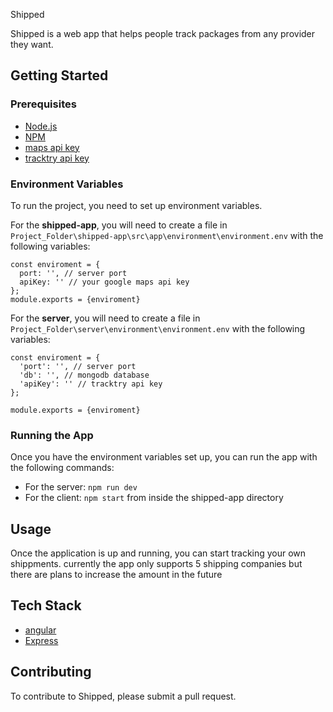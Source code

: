 Shipped

Shipped is a web app that helps people track packages from any provider they want.


## Getting Started

### Prerequisites

* [Node.js](https://nodejs.org/en/)
* [NPM](https://www.npmjs.com/)
* [maps api key](https://developers.google.com/maps)
* [tracktry api key](https://www.tracktry.com/pricing)

### Environment Variables

To run the project, you need to set up environment variables. 

For the **shipped-app**, you will need to create a file in `Project_Folder\shipped-app\src\app\environment\environment.env` with the following variables:
```
const enviroment = {
  port: '', // server port
  apiKey: '' // your google maps api key
};
module.exports = {enviroment}
```
For the **server**, you will need to create a file in `Project_Folder\server\environment\environment.env` with the following variables:
```
const enviroment = {
  'port': '', // server port
  'db': '', // mongodb database
  'apiKey': '' // tracktry api key
};

module.exports = {enviroment}
```


### Running the App

Once you have the environment variables set up, you can run the app with the following commands: 

* For the server: `npm run dev`
* For the client: `npm start` from inside the shipped-app directory

## Usage

Once the application is up and running, you can start tracking your own shippments. currently the app only supports 5 shipping companies but there are plans to increase the amount in the future

## Tech Stack

* [angular](https://reactjs.org/)
* [Express](https://angular.io/)

## Contributing

To contribute to Shipped, please submit a pull request.
